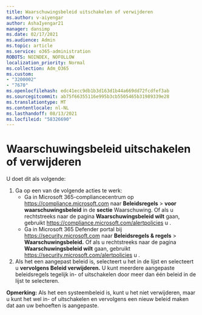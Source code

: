 ```yaml
---
title: Waarschuwingsbeleid uitschakelen of verwijderen
ms.author: v-aiyengar
author: AshaIyengar21
manager: dansimp
ms.date: 02/17/2021
ms.audience: Admin
ms.topic: article
ms.service: o365-administration
ROBOTS: NOINDEX, NOFOLLOW
localization_priority: Normal
ms.collection: Adm_O365
ms.custom:
- "3200002"
- "7670"
ms.openlocfilehash: edc41ecc9db1b3d163d1b44a669dd72fcdfef3ab
ms.sourcegitcommit: ab75f66355116e995b3cb5505465b31989339e28
ms.translationtype: MT
ms.contentlocale: nl-NL
ms.lasthandoff: 08/13/2021
ms.locfileid: "58326690"
---
```

# <a name="turn-off-or-delete-alert-policies"></a>Waarschuwingsbeleid uitschakelen of verwijderen

U doet dit als volgende:

1. Ga op een van de volgende acties te werk:
   - Ga in Microsoft 365-compliancecentrum op <https://compliance.microsoft.com> naar **Beleidsregels** \> **voor waarschuwingsbeleid** in de **sectie** Waarschuwing. Of als u rechtstreeks naar de pagina **Waarschuwingsbeleid wilt** gaan, gebruikt <https://compliance.microsoft.com/alertpolicies> u .
   - Ga in Microsoft 365 Defender portal bij <https://security.microsoft.com> naar **Beleidsregels & regels** \> **Waarschuwingsbeleid.** Of als u rechtstreeks naar de pagina **Waarschuwingsbeleid wilt** gaan, gebruikt <https://security.microsoft.com/alertpolicies> u .
2. Als het een aangepast beleid is, selecteert u het in de lijst en selecteert u **vervolgens Beleid verwijderen.** U kunt meerdere aangepaste beleidsregels tegelijk in- of uitschakelen door meer dan één beleid in de lijst te selecteren.

**Opmerking:** Als het een systeembeleid is, kunt u het niet verwijderen, maar u kunt het wel in- of uitschakelen en vervolgens een nieuw beleid maken dat aan uw behoeften is aangepaste.
